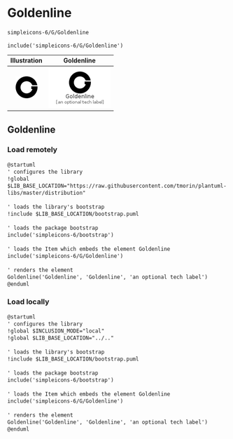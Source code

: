 # Goldenline


```text
simpleicons-6/G/Goldenline
```

```text
include('simpleicons-6/G/Goldenline')
```



| Illustration | Goldenline |
| :---: | :---: |
| ![illustration for Illustration](../../simpleicons-6/G/Goldenline.png) | ![illustration for Goldenline](../../simpleicons-6/G/Goldenline.Local.png) |




## Goldenline

### Load remotely
```plantuml
@startuml
' configures the library
!global $LIB_BASE_LOCATION="https://raw.githubusercontent.com/tmorin/plantuml-libs/master/distribution"

' loads the library's bootstrap
!include $LIB_BASE_LOCATION/bootstrap.puml

' loads the package bootstrap
include('simpleicons-6/bootstrap')

' loads the Item which embeds the element Goldenline
include('simpleicons-6/G/Goldenline')

' renders the element
Goldenline('Goldenline', 'Goldenline', 'an optional tech label')
@enduml
```

### Load locally
```plantuml
@startuml
' configures the library
!global $INCLUSION_MODE="local"
!global $LIB_BASE_LOCATION="../.."

' loads the library's bootstrap
!include $LIB_BASE_LOCATION/bootstrap.puml

' loads the package bootstrap
include('simpleicons-6/bootstrap')

' loads the Item which embeds the element Goldenline
include('simpleicons-6/G/Goldenline')

' renders the element
Goldenline('Goldenline', 'Goldenline', 'an optional tech label')
@enduml
```

